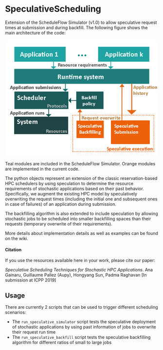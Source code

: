 # SpeculativeScheduling
Extension of the ScheduleFlow Simulator (v1.0) to allow speculative request times at submission and during backfill. The following figure shows the main architecture of the code:

![Simulator workflow](docs/simulator_diagram.png)

Teal modules are included in the ScheduleFlow Simulator. Orange modules are implemented in the current code.

The python objects represent an extension of the classic reservation-based HPC schedulers by using speculation to determine the resource requirements of stochastic applications based on their past behavior. Specifically, we augment the existing HPC model by speculatively overwriting the request times (including the initial one and subsequent ones in case of failures) of an application during submission.

The backfilling algorithm is also extended to include speculation by allowing stochastic jobs to be
scheduled into smaller backfilling spaces than their requests (temporary overwrite of their requirements).

More details about implementation details as well as examples can be found on the wiki.

#### Citation

If you use the resources available here in your work, please cite our paper:

*Speculative Scheduling Techniques for Stochastic HPC Applications*. Ana Gainaru, Guillaume Pallez (Aupy), Hongyang Sun, Padma Raghavan [In submission at ICPP 2019] 

## Usage

There are currently 2 scripts that can be used to trigger different scheduling scenarios:

* The `run_speculative_simulator` script tests the speculative deployment of stochastic applications by using past information of jobs to overwrite their request run time
* The `run_speculative_backfill` script tests the speculative backfilling algorithm for different ratios of small to large jobs
